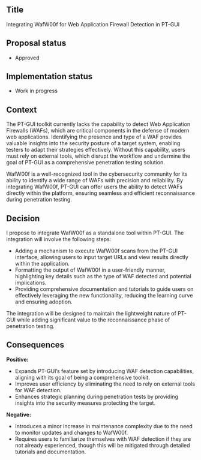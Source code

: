 ## Title

Integrating WafW00f for Web Application Firewall Detection in PT-GUI

## Proposal status

-   Approved

## Implementation status

-   Work in progress

## Context

The PT-GUI toolkit currently lacks the capability to detect Web Application Firewalls (WAFs), which are critical components in the defense of modern web applications. Identifying the presence and type of a WAF provides valuable insights into the security posture of a target system, enabling testers to adapt their strategies effectively. Without this capability, users must rely on external tools, which disrupt the workflow and undermine the goal of PT-GUI as a comprehensive penetration testing solution.

WafW00f is a well-recognized tool in the cybersecurity community for its ability to identify a wide range of WAFs with precision and reliability. By integrating WafW00f, PT-GUI can offer users the ability to detect WAFs directly within the platform, ensuring seamless and efficient reconnaissance during penetration testing.

## Decision

I propose to integrate WafW00f as a standalone tool within PT-GUI. The integration will involve the following steps:

-   Adding a mechanism to execute WafW00f scans from the PT-GUI interface, allowing users to input target URLs and view results directly within the application.
-   Formatting the output of WafW00f in a user-friendly manner, highlighting key details such as the type of WAF detected and potential implications.
-   Providing comprehensive documentation and tutorials to guide users on effectively leveraging the new functionality, reducing the learning curve and ensuring adoption.

The integration will be designed to maintain the lightweight nature of PT-GUI while adding significant value to the reconnaissance phase of penetration testing.

## Consequences

**Positive:**

-   Expands PT-GUI’s feature set by introducing WAF detection capabilities, aligning with its goal of being a comprehensive toolkit.
-   Improves user efficiency by eliminating the need to rely on external tools for WAF detection.
-   Enhances strategic planning during penetration tests by providing insights into the security measures protecting the target.

**Negative:**

-   Introduces a minor increase in maintenance complexity due to the need to monitor updates and changes to WafW00f.
-   Requires users to familiarize themselves with WAF detection if they are not already experienced, though this will be mitigated through detailed tutorials and documentation.
